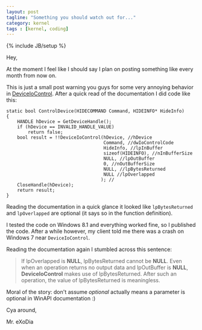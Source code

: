 ```yaml
---
layout: post
tagline: "Something you should watch out for..."
category: kernel
tags : [kernel, coding]
---
```

{% include JB/setup %}

Hey,

At the moment I feel like I should say I plan on posting something like every month from now on.

This is just a small post warning you guys for some very annoying behavior in [DeviceIoControl](https://msdn.microsoft.com/en-us/library/windows/desktop/aa363216%28v=vs.85%29.aspx). After a quick read of the documentation I did code like this:
```
static bool ControlDevice(HIDECOMMAND Command, HIDEINFO* HideInfo)
{
    HANDLE hDevice = GetDeviceHandle();
    if (hDevice == INVALID_HANDLE_VALUE)
	    return false;
    bool result = !!DeviceIoControl(hDevice, //hDevice
                                    Command, //dwIoControlCode
                                    HideInfo, //lpInBuffer
                                    sizeof(HIDEINFO), //nInBufferSize
                                    NULL, //lpOutBuffer
                                    0, //nOutBufferSize
                                    NULL, //lpBytesReturned
                                    NULL //lpOverlapped
                                   ); //
    CloseHandle(hDevice);
    return result;
}
```

Reading the documentation in a quick glance it looked like `lpBytesReturned` and `lpOverlapped` are optional (it says so in the function definition).

I tested the code on Windows 8.1 and everything worked fine, so I published the code. After a while however, my client told me there was a crash on Windows 7 near `DeviceIoControl`.

Reading the documentation again I stumbled across this sentence:

> If lpOverlapped is **NULL**, lpBytesReturned cannot be **NULL**. Even when an operation returns no output data and lpOutBuffer is **NULL**, **DeviceIoControl** makes use of lpBytesReturned. After such an operation, the value of lpBytesReturned is meaningless.

Moral of the story: don't assume *optional* actually means a parameter is optional in WinAPI documentation :)

Cya around,

Mr. eXoDia